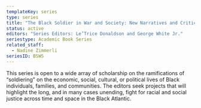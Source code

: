 ```yaml
---
templateKey: series
type: series
title: "The Black Soldier in War and Society: New Narratives and Critical Perspectives"
status: active
editors: "Series Editors: Le’Trice Donaldson and George White Jr."
seriestype: Academic Book Series
related_staff:
  - Nadine Zimmerli
seriesID: BSWS
---
```

This series is open to a wide array of scholarship on the ramifications of “soldiering” on the economic, social, cultural, or political lives of Black individuals, families, and communities. The editors seek projects that will highlight the long, and in many cases unending, fight for racial and social justice across time and space in the Black Atlantic.